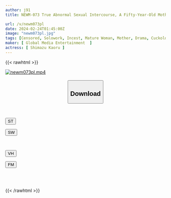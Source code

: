 ```yaml
---
author: j91
title: NEWM-073 True Abnormal Sexual Intercourse, A Fifty-Year-Old Mother And Child Part 18, A Lewd Mother With Huge Breasts Spoiling Her College Student Son, Kaoru Shimazu

url: /v/newm073pl
date: 2024-02-24T01:45:00Z
image: "newm073pl.jpg"
tags: [Censored, Solowork, Incest, Mature Woman, Mother, Drama, Cuckold	]
maker: [ Global Media Entertainment  ]
actress: [ Shimazu Kaoru ]
---
```



{{< rawhtml >}}

<div class="video" data-videoid="OW2RzRg28rsZ0p6">
    <a href="javascript:;">
        <img src="/v/newm073pl/newm073pl.jpg" width="WIDTH" height="HEIGHT" alt="newm073pl.mp4" loading="lazy">
    </a>
</div>

<script type="text/javascript" src="https://j91.asia/asset/on-demand-st.js"></script>

<br>
  <link rel="stylesheet" href="https://j91.asia/asset/bs5.css">
  
  <center>
  <button class="btn btn-primary" type="button" data-bs-toggle="collapse" data-bs-target=".multi-collapse" aria-expanded="false" aria-controls="multiCollapseExample1 multiCollapseExample2"><h2>Download</h2></button></center>
</p>
<div class="row">
  <div class="col">
    <div class="collapse multi-collapse" id="multiCollapseExample1">
      <div class="card card-body">
	      	      <br>
<div class="buttons">  
<p><a href="https://streamtape.to/v/OW2RzRg28rsZ0p6" target="_blank"><button class="btn-hover color-3"><i class="fa fa-download"></i> ST</button></a></p>
<p><a href="https://cdnwish.com/jazqphu33zw0" target="_blank"><button class="btn-hover color-2"><i class="fa fa-download"></i> SW</button></a></p></div>
    </div>
  </div>
</div>
  <div class="col">
    <div class="collapse multi-collapse" id="multiCollapseExample2">
      <div class="card card-body">
	      <br>
<div class="buttons">
<p><a href="javascript:;"><button class="btn-hover color-9"><i class="fa fa-download"></i> VH</button></a></p>
<p><a href="javascript:;"><button class="btn-hover color-8"><i class="fa fa-download"></i> FM</button></a></p></div>
<br><br>
      </div>
    </div>
  </div>
</div>

{{< /rawhtml >}}